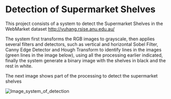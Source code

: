 # Detection of Supermarket Shelves
This project consists of a system to detect the Supermarket Shelves in the WebMarket dataset http://yuhang.rsise.anu.edu.au/

The system first transforms the RGB images to grayscale, then applies several filters and detectors, such as vertical and horizontal Sobel Filter, Canny Edge Detector and Hough Transform to identify lines in the images (green lines in the image below), using all the processing earlier indicated, finally the system generate a binary image with the shelves in black and the rest in white.   

The next image shows part of the processing to detect the supermarket shelves

![Image_system_of_detection](https://user-images.githubusercontent.com/19544865/71736869-f27fef80-2e30-11ea-9b7a-48a210c815a1.jpg)
